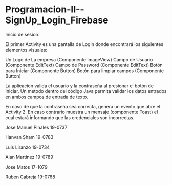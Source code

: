 # Programacion-II--SignUp_Login_Firebase

Inicio de sesion.

El primer Activity es una pantalla de Login donde encontrará los siguientes elementos visuales:

Un Logo de La empresa (Componente ImageView) Campo de Usuario (Componente EditText) Campo de Password (Componente EditText) Botón para Iniciar (Componente Button) Botón para limpiar campos (Componente Button)

La aplicacion valida el usuario y la contraseña al presionar el botón de Iniciar. Un metodo dentro del código Java permita validar los datos entrados en ambos campos de entrada de texto.

En caso de que la contraseña sea correcta, genera un evento que abre el Activity 2. En caso contrario muestra un mensaje (componente Toast) el cual estará informando que las credenciales son incorrectas.

Jose Manuel Pinales 19-0737

Hanvan Sham 19-0783

Luis Liranzo 19-0734

Alan Martinez 19-0789

Jose Matos 17-1079

Ruben Cabreja 19-0768
